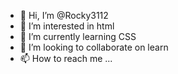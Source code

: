 - 👋 Hi, I’m @Rocky3112
- 👀 I’m interested in html
- 🌱 I’m currently learning CSS
- 💞️ I’m looking to collaborate on learn
- 📫 How to reach me ...

<!---
Rocky3112/Rocky3112 is a ✨ special ✨ repository because its `README.md` (this file) appears on your GitHub profile.
You can click the Preview link to take a look at your changes.
--->
